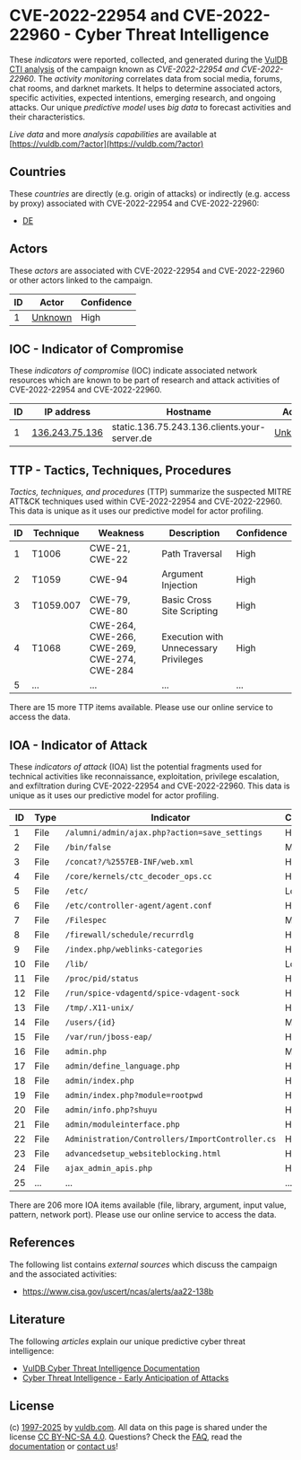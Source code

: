# CVE-2022-22954 and CVE-2022-22960 - Cyber Threat Intelligence

These _indicators_ were reported, collected, and generated during the [VulDB CTI analysis](https://vuldb.com/?kb.cti) of the campaign known as _CVE-2022-22954 and CVE-2022-22960_. The _activity monitoring_ correlates data from social media, forums, chat rooms, and darknet markets. It helps to determine associated actors, specific activities, expected intentions, emerging research, and ongoing attacks. Our unique _predictive model_ uses _big data_ to forecast activities and their characteristics.

_Live data_ and more _analysis capabilities_ are available at [https://vuldb.com/?actor](https://vuldb.com/?actor)

## Countries

These _countries_ are directly (e.g. origin of attacks) or indirectly (e.g. access by proxy) associated with CVE-2022-22954 and CVE-2022-22960:

* [DE](https://vuldb.com/?country.de)

## Actors

These _actors_ are associated with CVE-2022-22954 and CVE-2022-22960 or other actors linked to the campaign.

ID | Actor | Confidence
-- | ----- | ----------
1 | [Unknown](https://vuldb.com/?actor.unknown) | High

## IOC - Indicator of Compromise

These _indicators of compromise_ (IOC) indicate associated network resources which are known to be part of research and attack activities of CVE-2022-22954 and CVE-2022-22960.

ID | IP address | Hostname | Actor | Confidence
-- | ---------- | -------- | ----- | ----------
1 | [136.243.75.136](https://vuldb.com/?ip.136.243.75.136) | static.136.75.243.136.clients.your-server.de | [Unknown](https://vuldb.com/?actor.unknown) | High

## TTP - Tactics, Techniques, Procedures

_Tactics, techniques, and procedures_ (TTP) summarize the suspected MITRE ATT&CK techniques used within CVE-2022-22954 and CVE-2022-22960. This data is unique as it uses our predictive model for actor profiling.

ID | Technique | Weakness | Description | Confidence
-- | --------- | -------- | ----------- | ----------
1 | T1006 | CWE-21, CWE-22 | Path Traversal | High
2 | T1059 | CWE-94 | Argument Injection | High
3 | T1059.007 | CWE-79, CWE-80 | Basic Cross Site Scripting | High
4 | T1068 | CWE-264, CWE-266, CWE-269, CWE-274, CWE-284 | Execution with Unnecessary Privileges | High
5 | ... | ... | ... | ...

There are 15 more TTP items available. Please use our online service to access the data.

## IOA - Indicator of Attack

These _indicators of attack_ (IOA) list the potential fragments used for technical activities like reconnaissance, exploitation, privilege escalation, and exfiltration during CVE-2022-22954 and CVE-2022-22960. This data is unique as it uses our predictive model for actor profiling.

ID | Type | Indicator | Confidence
-- | ---- | --------- | ----------
1 | File | `/alumni/admin/ajax.php?action=save_settings` | High
2 | File | `/bin/false` | Medium
3 | File | `/concat?/%2557EB-INF/web.xml` | High
4 | File | `/core/kernels/ctc_decoder_ops.cc` | High
5 | File | `/etc/` | Low
6 | File | `/etc/controller-agent/agent.conf` | High
7 | File | `/Filespec` | Medium
8 | File | `/firewall/schedule/recurrdlg` | High
9 | File | `/index.php/weblinks-categories` | High
10 | File | `/lib/` | Low
11 | File | `/proc/pid/status` | High
12 | File | `/run/spice-vdagentd/spice-vdagent-sock` | High
13 | File | `/tmp/.X11-unix/` | High
14 | File | `/users/{id}` | Medium
15 | File | `/var/run/jboss-eap/` | High
16 | File | `admin.php` | Medium
17 | File | `admin/define_language.php` | High
18 | File | `admin/index.php` | High
19 | File | `admin/index.php?module=rootpwd` | High
20 | File | `admin/info.php?shuyu` | High
21 | File | `admin/moduleinterface.php` | High
22 | File | `Administration/Controllers/ImportController.cs` | High
23 | File | `advancedsetup_websiteblocking.html` | High
24 | File | `ajax_admin_apis.php` | High
25 | ... | ... | ...

There are 206 more IOA items available (file, library, argument, input value, pattern, network port). Please use our online service to access the data.

## References

The following list contains _external sources_ which discuss the campaign and the associated activities:

* https://www.cisa.gov/uscert/ncas/alerts/aa22-138b

## Literature

The following _articles_ explain our unique predictive cyber threat intelligence:

* [VulDB Cyber Threat Intelligence Documentation](https://vuldb.com/?kb.cti)
* [Cyber Threat Intelligence - Early Anticipation of Attacks](https://www.scip.ch/en/?labs.20201022)

## License

(c) [1997-2025](https://vuldb.com/?kb.changelog) by [vuldb.com](https://vuldb.com/?kb.about). All data on this page is shared under the license [CC BY-NC-SA 4.0](https://creativecommons.org/licenses/by-nc-sa/4.0/). Questions? Check the [FAQ](https://vuldb.com/?kb.faq), read the [documentation](https://vuldb.com/?kb) or [contact us](https://vuldb.com/?contact)!
